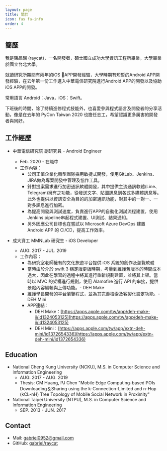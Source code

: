 ```yaml
---
layout: page
title: 關於
icon: fas fa-info
order: 4
---
```


## 簡歷

我是陳品瑞 (raycat)，一名開發者，碩士國立成功大學資訊工程所畢業，大學畢業於國立台北大學。

就讀研究所期間有兩年的iOS APP開發經驗，大學時期有短暫的Android APP開發經驗，在去年第一份工作進入中華電信研究院進行Android APP的開發以及協助iOS APP的開發。

常用語言 Android：Java，iOS：Swift。

下班後的時間，除了持續進修程式技能外，也喜愛參與程式語言及開發者的分享活動，像是在去年的 PyCon Taiwan 2020 也擔任志工，希望認識更多厲害的開發者與同好。

## 工作經歷
- 中華電信研究院 副研究員 - Android Engineer
  - Feb. 2020 - 在職中
  - 工作內容：
    - 公司正值企業化轉型團隊採用敏捷式開發，使用GitLab、Jenkins、JIRA做為專案開發中管理及協作工具。
    - 針對提案需求進行加密通訊軟體開發，其中提供主流通訊軟體(Line、Telegram)擁有之功能，從發送文字、貼圖訊息到各式多媒體訊息等。此外也提供以資訊安全為目的的加密通訊功能，對其中的一對一、一對多訊息進行加密。
    - 為提高開發與測試速度，負責進行APP的自動化測試流程建置，使用Jenkins pipeline串起程式建置、UI測試、結果通知。
    - 另外因應公司目標也在嘗試以 Microsoft Azure DevOps 建置 Android APP 的 CI/CD，提高工作效率。


- 成大資工 MMNLab 研究生 - iOS Developer
  - AUG. 2017 - JUL. 2019
  - 工作內容：
    - 為研究室老師擁有的文化旅遊平台提供 iOS 系統的創作及瀏覽軟體
    - 當時由於介於 swift 3 穩定版更版時期，考量到維護舊版本的時間成本過大，因此在學習的過程中將其進行重新規劃建置，並將其上架。當時以 MVC 的架構進行規劃，使用 Alamofire 進行 API 的串接，提供景點內容編輯與上傳功能。- DEH Make
    - 維護學長開發的平台瀏覽程式，並為其完善檢索及客製化設定功能。- DEH Mini
    - APP連結：
      - DEH Make：[https://apps.apple.com/tw/app/deh-make-ii/id1324053125](https://apps.apple.com/tw/app/deh-make-ii/id1324053125)
      - DEH Mini：[https://apps.apple.com/tw/app/extn-deh-mini/id1372654336](https://apps.apple.com/tw/app/extn-deh-mini/id1372654336)


## Education
- National Cheng Kung University (NCKU), M.S. in Computer Science and Information Engineering
  - AUG. 2017 - AUG. 2019
  - Thesis: CM Huang, PJ Chen "Mobile Edge Computing-based POIs Downloading＆Sharing using the k-Connection-Limited and n-Hop (kCL-nH) Tree Topology of Mobile Social Network in Proximity"
- National Taipei University (NTPU), M.S. in Computer Science and Information Engineering
  - SEP. 2013 - JUN. 2017
  
## Contact
- Mail: gabriel0952@gmail.com
- GitHub: [gabriel/raycat](https://github.com/gabriel0952)
